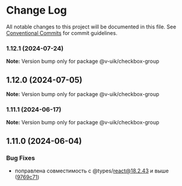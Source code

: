 # Change Log

All notable changes to this project will be documented in this file.
See [Conventional Commits](https://conventionalcommits.org) for commit guidelines.

### 1.12.1 (2024-07-24)

**Note:** Version bump only for package @v-uik/checkbox-group





## 1.12.0 (2024-07-05)

**Note:** Version bump only for package @v-uik/checkbox-group





### 1.11.1 (2024-06-17)

**Note:** Version bump only for package @v-uik/checkbox-group





## 1.11.0 (2024-06-04)


### Bug Fixes

* поправлена совместимость с @types/react@18.2.43 и выше ([9769c71](#))
